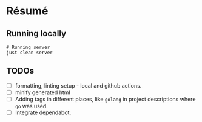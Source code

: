 # Résumé

## Running locally

```shell
# Running server
just clean server
```

## TODOs
- [ ] formatting, linting setup - local and github actions.
- [ ] minify generated html
- [ ] Adding tags in different places, like `golang` in project descriptions where `go` was used.
- [ ] Integrate dependabot.
